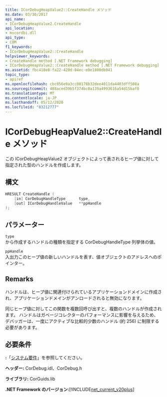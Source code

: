 ```yaml
---
title: ICorDebugHeapValue2::CreateHandle メソッド
ms.date: 03/30/2017
api_name:
- ICorDebugHeapValue2.CreateHandle
api_location:
- mscordbi.dll
api_type:
- COM
f1_keywords:
- ICorDebugHeapValue2::CreateHandle
helpviewer_keywords:
- CreateHandle method [.NET Framework debugging]
- ICorDebugHeapValue2::CreateHandle method [.NET Framework debugging]
ms.assetid: fbc418e8-fa22-420d-84ec-e0e1800db041
topic_type:
- apiref
ms.openlocfilehash: cbc056e9a3cc00178b32dee4011da4403dff508a
ms.sourcegitcommit: 488aced39b5f374bc0a139a4993616a54d15baf0
ms.translationtype: MT
ms.contentlocale: ja-JP
ms.lasthandoff: 05/12/2020
ms.locfileid: "83212777"
---
```

# <a name="icordebugheapvalue2createhandle-method"></a>ICorDebugHeapValue2::CreateHandle メソッド
この ICorDebugHeapValue2 オブジェクトによって表されるヒープ値に対して指定された型のハンドルを作成します。  
  
## <a name="syntax"></a>構文  
  
```cpp  
HRESULT CreateHandle (  
    [in] CorDebugHandleType      type,
    [out] ICorDebugHandleValue   **ppHandle  
);  
```  
  
## <a name="parameters"></a>パラメーター  
 `type`  
 から作成するハンドルの種類を指定する CorDebugHandleType 列挙体の値。  
  
 `ppHandle`  
 入出力このヒープ値の新しいハンドルを表す、値オブジェクトのアドレスへのポインター。  
  
## <a name="remarks"></a>Remarks  
 ハンドルは、ヒープ値に関連付けられているアプリケーションドメインに作成され、アプリケーションドメインがアンロードされると無効になります。  
  
 同じヒープ値に対してこの関数を複数回呼び出すと、複数のハンドルが作成されます。 ハンドルはガベージコレクターのパフォーマンスに影響を与えるため、デバッガーは、一度にアクティブな比較的少数のハンドル (約 256) に制限する必要があります。  
  
## <a name="requirements"></a>必要条件  
 **:**「[システム要件](../../get-started/system-requirements.md)」を参照してください。  
  
 **ヘッダー:** CorDebug.idl、CorDebug.h  
  
 **ライブラリ:** CorGuids.lib  
  
 **.NET Framework のバージョン:**[!INCLUDE[net_current_v20plus](../../../../includes/net-current-v20plus-md.md)]
